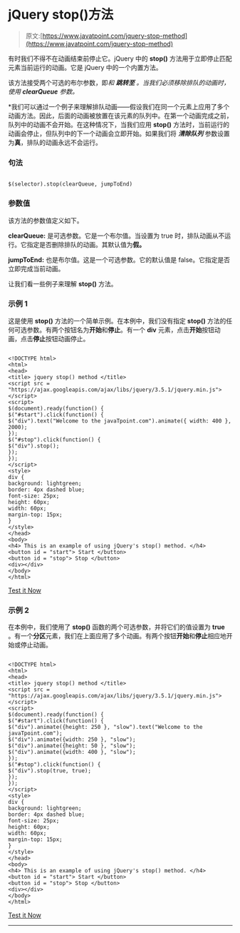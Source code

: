 # jQuery stop()方法

> 原文:[https://www.javatpoint.com/jquery-stop-method](https://www.javatpoint.com/jquery-stop-method)

有时我们不得不在动画结束前停止它。jQuery 中的 **stop()** 方法用于立即停止匹配元素当前运行的动画。它是 jQuery 中的一个内置方法。

该方法接受两个可选的布尔参数，即*和 ***跳转至*** 。当我们必须移除排队的动画时，使用 ***clearQueue*** 参数。*

 *我们可以通过一个例子来理解排队动画——假设我们在同一个元素上应用了多个动画方法。因此，后面的动画被放置在该元素的队列中。在第一个动画完成之前，队列中的动画不会开始。在这种情况下，当我们应用 **stop()** 方法时，当前运行的动画会停止，但队列中的下一个动画会立即开始。如果我们将 ***清除队列*** 参数设置为**真**，排队的动画永远不会运行。

### 句法

```

$(selector).stop(clearQueue, jumpToEnd)

```

### 参数值

该方法的参数值定义如下。

**clearQueue:** 是可选参数。它是一个布尔值。当设置为 true 时，排队动画从不运行。它指定是否删除排队的动画。其默认值为**假。**

**jumpToEnd:** 也是布尔值。这是一个可选参数。它的默认值是 false。它指定是否立即完成当前动画。

让我们看一些例子来理解 **stop()** 方法。

### 示例 1

这是使用 **stop()** 方法的一个简单示例。在本例中，我们没有指定 **stop()** 方法的任何可选参数。有两个按钮名为**开始**和**停止**。有一个 **div** 元素，点击**开始**按钮动画，点击**停止**按钮动画停止。

```

<!DOCTYPE html>
<html>
<head>
<title> jquery stop() method </title>
<script src = "https://ajax.googleapis.com/ajax/libs/jquery/3.5.1/jquery.min.js"> </script>
<script>
$(document).ready(function() {
$("#start").click(function() {
$("div").text("Welcome to the javaTpoint.com").animate({ width: 400 }, 2000);
});
$("#stop").click(function() {
$("div").stop();
});
});
</script>
<style>
div {
background: lightgreen;
border: 4px dashed blue;
font-size: 25px;
height: 60px;
width: 60px;
margin-top: 15px;
}
</style>
</head>
<body>
<h4> This is an example of using jQuery's stop() method. </h4>
<button id = "start"> Start </button>
<button id = "stop"> Stop </button>
<div></div>
</body>
</html>

```

[Test it Now](https://www.javatpoint.com/oprweb/test.jsp?filename=jquery-stop-method1)

### 示例 2

在本例中，我们使用了 **stop()** 函数的两个可选参数，并将它们的值设置为 **true** 。有一个**分区**元素，我们在上面应用了多个动画。有两个按钮**开始**和**停止**相应地开始或停止动画。

```

<!DOCTYPE html>
<html>
<head>
<title> jquery stop() method </title>
<script src = "https://ajax.googleapis.com/ajax/libs/jquery/3.5.1/jquery.min.js"> </script>
<script>
$(document).ready(function() {
$("#start").click(function() {
$("div").animate({height: 250 }, "slow").text("Welcome to the javaTpoint.com");
$("div").animate({width: 250 }, "slow");
$("div").animate({height: 50 }, "slow");
$("div").animate({width: 400 }, "slow");
});
$("#stop").click(function() {
$("div").stop(true, true);
});
});
</script>
<style>
div {
background: lightgreen;
border: 4px dashed blue;
font-size: 25px;
height: 60px;
width: 60px;
margin-top: 15px;
}
</style>
</head>
<body>
<h4> This is an example of using jQuery's stop() method. </h4>
<button id = "start"> Start </button>
<button id = "stop"> Stop </button>
<div></div>
</body>
</html>

```

[Test it Now](https://www.javatpoint.com/oprweb/test.jsp?filename=jquery-stop-method2)

* * **